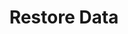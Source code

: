 ---
sidebar_position: 5
title: "Restore Data"
sidebar_label: "Restore Data"
description: "Execute data recovery in Debian environments - perform file restoration, system recovery procedures, selective data retrieval, and emergency restoration protocols."
keywords:
  - "debian data restoration"
  - "file recovery"
  - "system recovery"
  - "data retrieval"
  - "emergency restoration"
tags:
  - debian
  - data-restoration
  - file-recovery
  - system-recovery
  - emergency-procedures
slug: /linux/debian/administration/backup-restore/restore-data
---